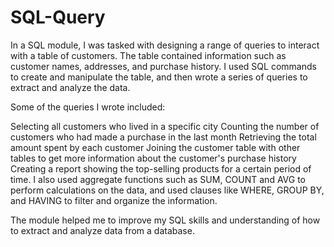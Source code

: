 # SQL-Query
In a SQL module, I was tasked with designing a range of queries to interact with a table of customers. The table contained information such as customer names, addresses, and purchase history. I used SQL commands to create and manipulate the table, and then wrote a series of queries to extract and analyze the data.

Some of the queries I wrote included:

Selecting all customers who lived in a specific city
Counting the number of customers who had made a purchase in the last month
Retrieving the total amount spent by each customer
Joining the customer table with other tables to get more information about the customer's purchase history
Creating a report showing the top-selling products for a certain period of time.
I also used aggregate functions such as SUM, COUNT and AVG to perform calculations on the data, and used clauses like WHERE, GROUP BY, and HAVING to filter and organize the information.

The module helped me to improve my SQL skills and understanding of how to extract and analyze data from a database.
